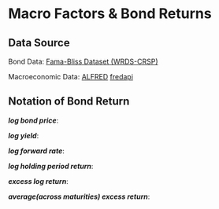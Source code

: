 # Macro Factors & Bond Returns
## Data Source
Bond Data:
[Fama-Bliss Dataset (WRDS-CRSP)](https://wrds-www.wharton.upenn.edu/pages/about/data-vendors/center-for-research-in-security-prices-crsp/)

Macroeconomic Data:
[ALFRED](https://alfred.stlouisfed.org/help/downloaddata)
[fredapi](https://github.com/mortada/fredapi)

## Notation of Bond Return
***log bond price***: 

***log yield***:

***log forward rate***:

***log holding period return***:

***excess log return***:

***average(across maturities) excess return***:
